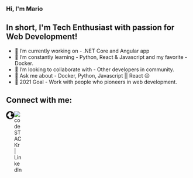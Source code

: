 ### Hi, I'm Mario

## In short, I'm Tech Enthusiast with passion for Web Development!
- 🔭 I’m currently working on - .NET Core and Angular app
- 🌱 I’m constantly learning - Python, React & Javascript and my favorite - Docker.
- 👯 I’m looking to collaborate with - Other developers in community.
- 💬 Ask me about - Docker, Python, Javascript || React 😉
- 🥅 2021 Goal - Work with people who pioneers in web development.


## Connect with me:
[<img align="left" alt="codeSTACKr.com" width="22px" src="https://raw.githubusercontent.com/iconic/open-iconic/master/svg/globe.svg" />][website]
[<img align="left" alt="codeSTACKr | LinkedIn" width="22px" src="https://cdn.jsdelivr.net/npm/simple-icons@v3/icons/linkedin.svg" />][linkedin]
<br />

[website]: https://mariourban.net
[linkedin]: https://www.linkedin.com/in/mariourban83/
